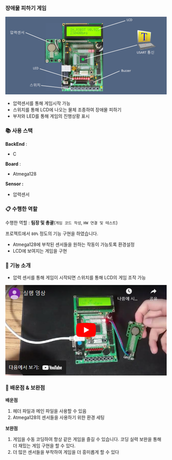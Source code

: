 ### 장애물 피하기 게임

![설명](./img/설명.png)

- 압력센서를 통해 게임시작 가능
- 스위치를 통해 LCD에 나오는 물체 조종하여 장애물 피하기
- 부저와 LED를 통해 게임의 진행상황 표시

### 📚 사용 스택

**BackEnd** : 

- C

**Board** : 

- Atmega128

**Sensor :** 

- 압력센서

### 📋 수행한 역할

수행한 역할 : **팀장 및 총괄**(`게임 코드 작성`, `HW 연결 및 테스트`)

프로젝트에서 `80%` 정도의 기능 구현을 하였습니다.

- Atmega128에 부착된 센서들을 원하는 작동이 가능토록 환경설정
- LCD에 보여지는 게임을 구현

### 🎡 기능 소개

- 압력 센서를 통해 게임이 시작되면 스위치를 통해 LCD의 게임 조작 가능


[![실행영상](./img/유튜브.png)](https://youtu.be/SKhgfmXAFgw?si=d_LX4Cva9mGKVpMv)


### 🚀 배운점 & 보완점

**배운점**

1. 헤더 파일과 메인 파일을 사용할 수 있음
2. Atmega128의 센서들을 사용하기 위한 환경 세팅

**보완점**

1. 게임을 수동 코딩하여 항상 같은 게임을 즐길 수 있습니다. 코딩 실력 보완을 통해 더 재밌는 게임 구현을 할 수 있다.
2. 더 많은 센서들을 부착하여 게임을 더 흥미롭게 할 수 있다